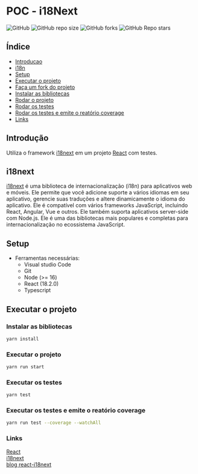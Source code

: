 # POC - i18Next

![GitHub](https://img.shields.io/github/license/g-aleprojetos/poc-i18next-translator?style=plastic)
![GitHub repo size](https://img.shields.io/github/repo-size/g-aleprojetos/poc-i18next-translator?style=plastic)
![GitHub forks](https://img.shields.io/github/forks/g-aleprojetos/poc-i18next-translator?style=plastic)
![GitHub Repo stars](https://img.shields.io/github/stars/g-aleprojetos/poc-i18next-translator?style=plastic)

## Índice 
* [Introducao](#introducao)
* [i18n](#i18n)
* [Setup](#setup)
* [Executar o projeto](#setup)
* [Faça um fork do projeto](#executar)
* [Instalar as bibliotecas](#biblioteca)
* [Rodar o projeto](#projeto)
* [Rodar os testes](#teste)
* [Rodar os testes e emite o reatório coverage](#coverage)
* [Links](#links)

## Introdução
<a name="introducao"/>
Utiliza o framework <a href = "https://www.i18next.com/" target="_blank">i18next</a> em um projeto <a href = "https://pt-br.reactjs.org/" target="_blank">React</a> com testes. 

## i18next
<a name="i18n"/>
<a href = "https://www.i18next.com/" target="_blank">i18next</a> é uma biblioteca de internacionalização (i18n) para aplicativos web e móveis. Ele permite que você adicione suporte a vários idiomas em seu aplicativo, gerencie suas traduções e altere dinamicamente o idioma do aplicativo. Ele é compatível com vários frameworks JavaScript, incluindo React, Angular, Vue e outros. Ele também suporta aplicativos server-side com Node.js. Ele é uma das bibliotecas mais populares e completas para internacionalização no ecossistema JavaScript.

## Setup
<a name="setup"/>

- Ferramentas necessárias:
  - Visual studio Code
  - Git
  - Node (>= 16)
  - React (18.2.0)
  - Typescript

## Executar o projeto
<a name="executar"/>


### Instalar as bibliotecas
<a name="biblioteca"/>

```bash
yarn install
```

### Executar o projeto
<a name="projeto"/>

```bash
yarn run start
```

### Executar os testes
<a name="teste"/>

```bash
yarn test
```

### Executar os testes e emite o reatório coverage
<a name="coverage"/>

```bash
yarn run test --coverage --watchAll
```
### Links
<a name="links"/>
<a href = "https://pt-br.reactjs.org/" target="_blank">React</a></br>
<a href = "https://www.i18next.com/" target="_blank">i18next</a></br>
<a href = "https://locize.com/blog/react-i18next/" target="_blank">blog react-i18next</a>

